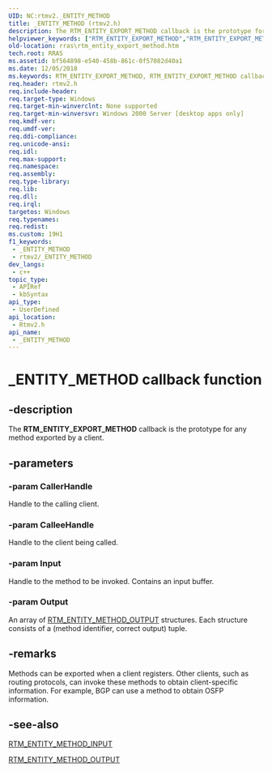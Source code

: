 ```yaml
---
UID: NC:rtmv2._ENTITY_METHOD
title: _ENTITY_METHOD (rtmv2.h)
description: The RTM_ENTITY_EXPORT_METHOD callback is the prototype for any method exported by a client.
helpviewer_keywords: ["RTM_ENTITY_EXPORT_METHOD","RTM_ENTITY_EXPORT_METHOD callback function [RAS]","RTM_ENTITY_EXPORT_METHOD callback function pointer [RAS]","_ENTITY_METHOD","_ENTITY_METHOD callback","_rtmv2ref_rtm_entity_export_method","rras.rtm_entity_export_method","rtmv2/RTM_ENTITY_EXPORT_METHOD"]
old-location: rras\rtm_entity_export_method.htm
tech.root: RRAS
ms.assetid: bf564898-e540-458b-861c-0f57082d40a1
ms.date: 12/05/2018
ms.keywords: RTM_ENTITY_EXPORT_METHOD, RTM_ENTITY_EXPORT_METHOD callback function [RAS], RTM_ENTITY_EXPORT_METHOD callback function pointer [RAS], _ENTITY_METHOD, _ENTITY_METHOD callback, _rtmv2ref_rtm_entity_export_method, rras.rtm_entity_export_method, rtmv2/RTM_ENTITY_EXPORT_METHOD
req.header: rtmv2.h
req.include-header: 
req.target-type: Windows
req.target-min-winverclnt: None supported
req.target-min-winversvr: Windows 2000 Server [desktop apps only]
req.kmdf-ver: 
req.umdf-ver: 
req.ddi-compliance: 
req.unicode-ansi: 
req.idl: 
req.max-support: 
req.namespace: 
req.assembly: 
req.type-library: 
req.lib: 
req.dll: 
req.irql: 
targetos: Windows
req.typenames: 
req.redist: 
ms.custom: 19H1
f1_keywords:
 - _ENTITY_METHOD
 - rtmv2/_ENTITY_METHOD
dev_langs:
 - c++
topic_type:
 - APIRef
 - kbSyntax
api_type:
 - UserDefined
api_location:
 - Rtmv2.h
api_name:
 - _ENTITY_METHOD
---
```


# _ENTITY_METHOD callback function


## -description

The 
<b>RTM_ENTITY_EXPORT_METHOD</b> callback is the prototype for any method exported by a client.

## -parameters

### -param CallerHandle

Handle to the calling client.

### -param CalleeHandle

Handle to the client being called.

### -param Input

Handle to the method to be invoked. Contains an input buffer.

### -param Output

An array of 
<a href="/windows/desktop/api/rtmv2/ns-rtmv2-rtm_entity_method_output">RTM_ENTITY_METHOD_OUTPUT</a> structures. Each structure consists of a (method identifier, correct output) tuple.

## -remarks

Methods can be exported when a client registers. Other clients, such as routing protocols, can invoke these methods to obtain client-specific information. For example, BGP can use a method to obtain OSFP information.

## -see-also

<a href="/windows/desktop/api/rtmv2/ns-rtmv2-rtm_entity_method_input">RTM_ENTITY_METHOD_INPUT</a>



<a href="/windows/desktop/api/rtmv2/ns-rtmv2-rtm_entity_method_output">RTM_ENTITY_METHOD_OUTPUT</a>

